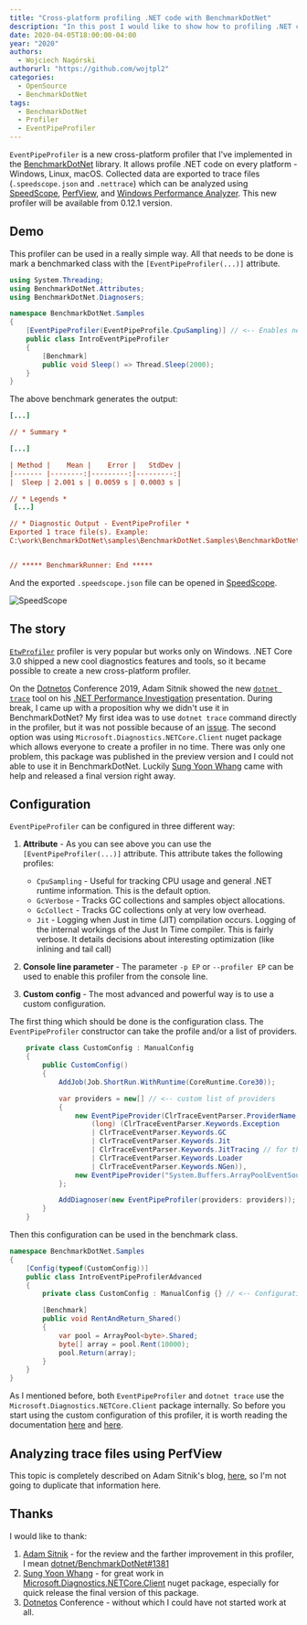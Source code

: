 ```yaml
---
title: "Cross-platform profiling .NET code with BenchmarkDotNet"
description: "In this post I would like to show how to profiling .NET code with BenchmarkDotNet"
date: 2020-04-05T18:00:00-04:00
year: "2020"
authors:
  - Wojciech Nagórski
authorurl: "https://github.com/wojtpl2"
categories:
  - OpenSource
  - BenchmarkDotNet
tags:
  - BenchmarkDotNet
  - Profiler
  - EventPipeProfiler
---
```


`EventPipeProfiler` is a new cross-platform profiler that I've implemented in the [BenchmarkDotNet](https://github.com/dotnet/BenchmarkDotNet) library. It allows profile .NET code on every platform - Windows, Linux, macOS. Collected data are exported to trace files (`.speedscope.json` and `.nettrace`) which can be analyzed using [SpeedScope](https://www.speedscope.app/), [PerfView](https://github.com/Microsoft/perfview), and [Windows Performance Analyzer](https://docs.microsoft.com/en-us/windows-hardware/test/wpt/windows-performance-analyzer). This new profiler will be available from 0.12.1 version.

## Demo

This profiler can be used in a really simple way. All that needs to be done is mark a benchmarked class with the `[EventPipeProfiler(...)]` attribute.

```c#
using System.Threading;
using BenchmarkDotNet.Attributes;
using BenchmarkDotNet.Diagnosers;

namespace BenchmarkDotNet.Samples
{   
    [EventPipeProfiler(EventPipeProfile.CpuSampling)] // <-- Enables new profiler
    public class IntroEventPipeProfiler
    {
        [Benchmark]
        public void Sleep() => Thread.Sleep(2000);
    }
}
```

The above benchmark generates the output:

```ini
[...]

// * Summary *

[...]

| Method |    Mean |    Error |   StdDev |
|------- |--------:|---------:|---------:|
|  Sleep | 2.001 s | 0.0059 s | 0.0003 s |

// * Legends *
 [...]

// * Diagnostic Output - EventPipeProfiler *
Exported 1 trace file(s). Example:
C:\work\BenchmarkDotNet\samples\BenchmarkDotNet.Samples\BenchmarkDotNet.Artifacts\BenchmarkDotNet.Samples.IntroEventPipeProfiler.Sleep-20200403-234150.speedscope.json


// ***** BenchmarkRunner: End *****
```

And the exported `.speedscope.json` file can be opened in [SpeedScope](https://www.speedscope.app/).

![SpeedScope](/images/EventPipeProfiler/SpeedScope.png#mid)

## The story

[`EtwProfiler`](https://adamsitnik.com/ETW-Profiler/) profiler is very popular but works only on Windows. .NET Core 3.0 shipped a new cool diagnostics features and tools, so it became possible to create a new cross-platform profiler. 

On the [Dotnetos](https://conf.dotnetos.org/) Conference 2019, Adam Sitnik showed the new [`dotnet trace`](https://docs.microsoft.com/pl-pl/dotnet/core/diagnostics/dotnet-trace) tool on his [.NET Performance Investigation](https://www.youtube.com/watch?v=y4HV5m5GR7o) presentation. During break, I came up with a proposition why we didn't use it in BenchmarkDotNet? My first idea was to use `dotnet trace` command directly in the profiler, but it was not possible because of an [issue](https://github.com/dotnet/diagnostics/issues/645). The second option was using `Microsoft.Diagnostics.NETCore.Client` nuget package which allows everyone to create a profiler in no time. There was only one problem, this package was published in the preview version and I could not able to use it in BenchmarkDotNet. Luckily [Sung Yoon Whang](https://github.com/sywhang) came with help and released a final version right away. 

## Configuration

`EventPipeProfiler` can be configured in three different way:

1. **Attribute** - As you can see above you can use the `[EventPipeProfiler(...)]` attribute. This attribute takes the following profiles:
    * `CpuSampling` - Useful for tracking CPU usage and general .NET runtime information. This is the default option.
    * `GcVerbose` - Tracks GC collections and samples object allocations.
    * `GcCollect` - Tracks GC collections only at very low overhead.
    * `Jit` - Logging when Just in time (JIT) compilation occurs. Logging of the internal workings of the Just In Time compiler. This is fairly verbose. It details decisions about interesting optimization (like inlining and tail call)
 
2. **Console line parameter** - The parameter `-p EP` or `--profiler EP` can be used to enable this profiler from the console line. 

3. **Custom config** - The most advanced and powerful way is to use a custom configuration. 
    
The first thing which should be done is the configuration class. The `EventPipeProfiler` constructor can take the profile and/or a list of providers.   
 
```c#
    private class CustomConfig : ManualConfig
    {
        public CustomConfig()
        {
            AddJob(Job.ShortRun.WithRuntime(CoreRuntime.Core30));

            var providers = new[] // <-- custom list of providers
            {
                new EventPipeProvider(ClrTraceEventParser.ProviderName, EventLevel.Verbose,
                    (long) (ClrTraceEventParser.Keywords.Exception
                    | ClrTraceEventParser.Keywords.GC
                    | ClrTraceEventParser.Keywords.Jit
                    | ClrTraceEventParser.Keywords.JitTracing // for the inlining events
                    | ClrTraceEventParser.Keywords.Loader
                    | ClrTraceEventParser.Keywords.NGen)),
                new EventPipeProvider("System.Buffers.ArrayPoolEventSource", EventLevel.Informational, long.MaxValue),
            };

            AddDiagnoser(new EventPipeProfiler(providers: providers));  //<-- Adds new profiler
        }
    }
```   

Then this configuration can be used in the benchmark class.
    
```c#  
namespace BenchmarkDotNet.Samples
{
    [Config(typeof(CustomConfig))]
    public class IntroEventPipeProfilerAdvanced
    {
        private class CustomConfig : ManualConfig {} // <-- Configuration class

        [Benchmark]
        public void RentAndReturn_Shared()
        {
            var pool = ArrayPool<byte>.Shared;
            byte[] array = pool.Rent(10000);
            pool.Return(array);
        }
    }
}
```

As I mentioned before, both `EventPipeProfiler` and `dotnet trace` use the `Microsoft.Diagnostics.NETCore.Client` package internally. So before you start using the custom configuration of this profiler, it is worth reading the documentation [here](https://github.com/dotnet/diagnostics/blob/master/documentation/dotnet-trace-instructions.md) and [here](https://docs.microsoft.com/en-us/dotnet/core/diagnostics/dotnet-trace#dotnet-trace-collect).   

## Analyzing trace files using PerfView

This topic is completely described on Adam Sitnik's blog, [here](https://adamsitnik.com/ETW-Profiler/#using-perfview-to-work-with-trace-files), so I'm not going to duplicate that information here.

## Thanks

I would like to thank:

1. [Adam Sitnik](https://adamsitnik.com/) - for the review and the farther improvement in this profiler, I mean [dotnet/BenchmarkDotNet#1381](https://github.com/dotnet/BenchmarkDotNet/pull/1381)
2. [Sung Yoon Whang](https://github.com/sywhang) - for great work in [Microsoft.Diagnostics.NETCore.Client](https://www.nuget.org/packages/Microsoft.Diagnostics.NETCore.Client) nuget package, especially for quick release the final version of this package.
3. [Dotnetos](https://conf.dotnetos.org/) Conference - without which I could have not started work at all.
